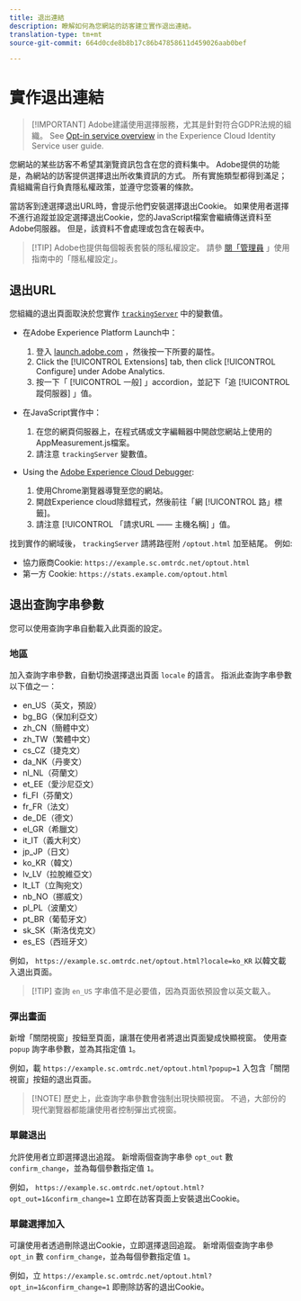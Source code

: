 ```yaml
---
title: 退出連結
description: 瞭解如何為您網站的訪客建立實作退出連結。
translation-type: tm+mt
source-git-commit: 664d0cde8b8b17c86b47858611d459026aab0bef

---
```



# 實作退出連結

> [!IMPORTANT] Adobe建議使用選擇服務，尤其是針對符合GDPR法規的組織。 See [Opt-in service overview](https://docs.adobe.com/content/help/en/id-service/using/implementation/opt-in-service/optin-overview.html) in the Experience Cloud Identity Service user guide.

您網站的某些訪客不希望其瀏覽資訊包含在您的資料集中。 Adobe提供的功能是，為網站的訪客提供選擇退出所收集資訊的方式。 所有實施類型都得到滿足；貴組織需自行負責隱私權政策，並遵守您簽署的條款。

當訪客到達選擇退出URL時，會提示他們安裝選擇退出Cookie。 如果使用者選擇不進行追蹤並設定選擇退出Cookie，您的JavaScript檔案會繼續傳送資料至Adobe伺服器。 但是，該資料不會處理或包含在報表中。

> [!TIP] Adobe也提供每個報表套裝的隱私權設定。 請參 [閱「管理員](../../admin/admin/privacy-settings.md) 」使用指南中的「隱私權設定」。

## 退出URL

您組織的退出頁面取決於您實作 [`trackingServer`](../vars/config-vars/trackingserver.md) 中的變數值。

* 在Adobe Experience Platform Launch中：
   1. 登入 [launch.adobe.com](https://launch.adobe.com) ，然後按一下所要的屬性。
   2. Click the [!UICONTROL Extensions] tab, then click [!UICONTROL Configure] under Adobe Analytics.
   3. 按一下「 [!UICONTROL 一般] 」accordion，並記下「追 [!UICONTROL 蹤伺服器] 」值。

* 在JavaScript實作中：
   1. 在您的網頁伺服器上，在程式碼或文字編輯器中開啟您網站上使用的AppMeasurement.js檔案。
   2. 請注意 `trackingServer` 變數值。

* Using the [Adobe Experience Cloud Debugger](https://docs.adobe.com/content/help/en/debugger/using/experience-cloud-debugger.html):
   1. 使用Chrome瀏覽器導覽至您的網站。
   2. 開啟Experience cloud除錯程式，然後前往「網 [!UICONTROL 路」標籤]。
   3. 請注意 [!UICONTROL 「請求URL —— 主機名稱] 」值。

找到實作的網域後， `trackingServer` 請將路徑附 `/optout.html` 加至結尾。 例如:

* 協力廠商Cookie: `https://example.sc.omtrdc.net/optout.html`
* 第一方 Cookie: `https://stats.example.com/optout.html`

## 退出查詢字串參數

您可以使用查詢字串自動載入此頁面的設定。

### 地區

加入查詢字串參數，自動切換選擇退出頁面 `locale` 的語言。 指派此查詢字串參數以下值之一：

* en_US（英文，預設）
* bg_BG（保加利亞文）
* zh_CN（簡體中文）
* zh_TW（繁體中文）
* cs_CZ（捷克文）
* da_NK（丹麥文）
* nl_NL（荷蘭文）
* et_EE（愛沙尼亞文）
* fi_FI（芬蘭文）
* fr_FR（法文）
* de_DE（德文）
* el_GR（希臘文）
* it_IT（義大利文）
* jp_JP（日文）
* ko_KR（韓文）
* lv_LV（拉脫維亞文）
* lt_LT（立陶宛文）
* nb_NO（挪威文）
* pl_PL（波蘭文）
* pt_BR（葡萄牙文）
* sk_SK（斯洛伐克文）
* es_ES（西班牙文）

例如， `https://example.sc.omtrdc.net/optout.html?locale=ko_KR` 以韓文載入退出頁面。

> [!TIP] 查詢 `en_US` 字串值不是必要值，因為頁面依預設會以英文載入。

### 彈出畫面

新增「關閉視窗」按鈕至頁面，讓潛在使用者將退出頁面變成快顯視窗。 使用查 `popup` 詢字串參數，並為其指定值 `1`。

例如，載 `https://example.sc.omtrdc.net/optout.html?popup=1` 入包含「關閉視窗」按鈕的退出頁面。

> [!NOTE] 歷史上，此查詢字串參數會強制出現快顯視窗。 不過，大部份的現代瀏覽器都能讓使用者控制彈出式視窗。

### 單鍵退出

允許使用者立即選擇退出追蹤。 新增兩個查詢字串參 `opt_out` 數 `confirm_change`，並為每個參數指定值 `1`。

例如， `https://example.sc.omtrdc.net/optout.html?opt_out=1&confirm_change=1` 立即在訪客頁面上安裝退出Cookie。

### 單鍵選擇加入

可讓使用者透過刪除退出Cookie，立即選擇退回追蹤。 新增兩個查詢字串參 `opt_in` 數 `confirm_change`，並為每個參數指定值 `1`。

例如，立 `https://example.sc.omtrdc.net/optout.html?opt_in=1&confirm_change=1` 即刪除訪客的退出Cookie。
